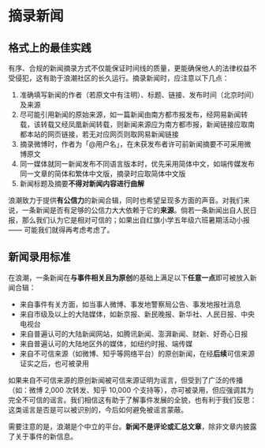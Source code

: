 # 摘录新闻

## 格式上的最佳实践

有序、合规的新闻摘录方式不仅能保证时间线的质量，更能确保他人的法律权益不受侵犯，这有助于浪潮社区的长久运行。摘录新闻时，应注意以下几点：

1. 准确填写新闻的作者（若原文中有注明）、标题、链接、发布时间（北京时间）及来源
2. 尽可能引用新闻的原始来源，如一篇新闻由南方都市报发布，经网易新闻转载，该转载又经凤凰新闻转载，则新闻来源应为南方都市报，新闻链接应取南都本站的网页链接，若无对应网页则取网易新闻链接
3. 摘录微博时，作者为「@用户名」，在未获发布者许可前新闻摘要不可采用微博原文
4. 同一媒体就同一新闻发布不同语言版本时，优先采用简体中文，如端传媒发布同一文章的简体和繁体中文版，摘录时应取简体中文版
5. 新闻标题及摘要**不得对新闻内容进行曲解**

浪潮致力于提供**有公信力**的新闻合辑，同时也希望呈现多方面的声音。对我们来说，一条新闻是否有足够的公信力大大依赖于它的**来源**。倘若一条新闻出自人民日报，那么我们认为它是相对可信的；如果出自红旗小学五年级六班暑期活动小报 —— 可能我们就得再考虑考虑了。

## 新闻录用标准

在浪潮，一条新闻在**与事件相关且为原创**的基础上满足以下**任意一点**即可被放入新闻合辑：

* 来自事件有关方面，如当事人微博、事发地警察局公告、事发地报社消息
* 来自市级及以上的大陆媒体，如新京报、新民晚报、新华社、人民日报、中央电视台
* 来自普遍认可的大陆新闻网站，如腾讯新闻、澎湃新闻、财新、好奇心日报
* 来自普遍认可的大陆地区外的媒体，如纽约时报、端传媒
* 来自不可信来源（如微博、知乎等网络平台）的原创新闻，在经**后续**可信来源证实之后，也可被录用

如果来自不可信来源的原创新闻被可信来源证明为谣言，但受到了广泛的传播（如：微博 2,000 次转发、知乎 10,000 个支持等），亦可被录用，但应强调其为完全不可信的谣言。我们相信这有助于了解事件发展的全貌，也有利于我们反思：这类谣言是否是可以被识别的，今后如何避免被谣言蒙蔽。

需要注意的是，浪潮是个中立的平台。**新闻不是评论或汇总文章**，除非文章内披露了关于事件的新信息。
